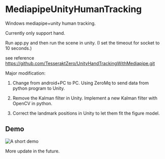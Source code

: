 # MediapipeUnityHumanTracking
Windows mediapipe+unity human tracking.

Currently only support hand.

Run app.py and then run the scene in unity. (I set the timeout for socket to 10 seconds.)

see reference https://github.com/TesseraktZero/UnityHandTrackingWithMediapipe.git

Major modification:

1. Change from android+PC to PC. Using ZeroMq to send data from python program to Unity.

2. Remove the Kalman filter in Unity. Implement a new Kalman filter with OpenCV in python.

3. Correct the landmark positions in Unity to let them fit the figure model.

## Demo
![A short demo](demo.gif)

More update in the future.
